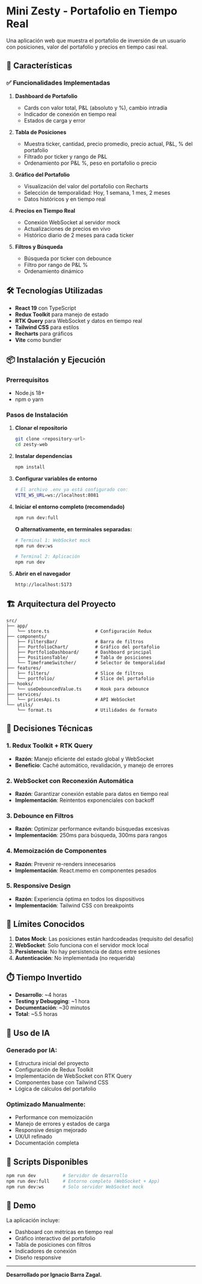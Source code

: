 # Mini Zesty - Portafolio en Tiempo Real

Una aplicación web que muestra el portafolio de inversión de un usuario con posiciones, valor del portafolio y precios en tiempo casi real.

## 🚀 Características

### ✅ Funcionalidades Implementadas

1. **Dashboard de Portafolio**
   - Cards con valor total, P&L (absoluto y %), cambio intradía
   - Indicador de conexión en tiempo real
   - Estados de carga y error

2. **Tabla de Posiciones**
   - Muestra ticker, cantidad, precio promedio, precio actual, P&L, % del portafolio
   - Filtrado por ticker y rango de P&L
   - Ordenamiento por P&L %, peso en portafolio o precio

3. **Gráfico del Portafolio**
   - Visualización del valor del portafolio con Recharts
   - Selección de temporalidad: Hoy, 1 semana, 1 mes, 2 meses
   - Datos históricos y en tiempo real

4. **Precios en Tiempo Real**
   - Conexión WebSocket al servidor mock
   - Actualizaciones de precios en vivo
   - Histórico diario de 2 meses para cada ticker

5. **Filtros y Búsqueda**
   - Búsqueda por ticker con debounce
   - Filtro por rango de P&L %
   - Ordenamiento dinámico

## 🛠️ Tecnologías Utilizadas

- **React 19** con TypeScript
- **Redux Toolkit** para manejo de estado
- **RTK Query** para WebSocket y datos en tiempo real
- **Tailwind CSS** para estilos
- **Recharts** para gráficos
- **Vite** como bundler

## 📦 Instalación y Ejecución

### Prerrequisitos
- Node.js 18+ 
- npm o yarn

### Pasos de Instalación

1. **Clonar el repositorio**
   ```bash
   git clone <repository-url>
   cd zesty-web
   ```

2. **Instalar dependencias**
   ```bash
   npm install
   ```

3. **Configurar variables de entorno**
   ```bash
   # El archivo .env ya está configurado con:
   VITE_WS_URL=ws://localhost:8081
   ```

4. **Iniciar el entorno completo (recomendado)**
   ```bash
   npm run dev:full
   ```

   **O alternativamente, en terminales separadas:**
   ```bash
   # Terminal 1: WebSocket mock
   npm run dev:ws
   
   # Terminal 2: Aplicación
   npm run dev
   ```

5. **Abrir en el navegador**
   ```
   http://localhost:5173
   ```

## 🏗️ Arquitectura del Proyecto

```
src/
├── app/
│   └── store.ts                 # Configuración Redux
├── components/
│   ├── FiltersBar/              # Barra de filtros
│   ├── PortfolioChart/          # Gráfico del portafolio
│   ├── PortfolioDashboard/      # Dashboard principal
│   ├── PositionsTable/          # Tabla de posiciones
│   └── TimeframeSwitcher/       # Selector de temporalidad
├── features/
│   ├── filters/                 # Slice de filtros
│   └── portfolio/               # Slice del portafolio
├── hooks/
│   └── useDebouncedValue.ts     # Hook para debounce
├── services/
│   └── pricesApi.ts             # API WebSocket
└── utils/
    └── format.ts                # Utilidades de formato
```

## 🎯 Decisiones Técnicas

### 1. **Redux Toolkit + RTK Query**
- **Razón**: Manejo eficiente del estado global y WebSocket
- **Beneficio**: Caché automático, revalidación, y manejo de errores

### 2. **WebSocket con Reconexión Automática**
- **Razón**: Garantizar conexión estable para datos en tiempo real
- **Implementación**: Reintentos exponenciales con backoff

### 3. **Debounce en Filtros**
- **Razón**: Optimizar performance evitando búsquedas excesivas
- **Implementación**: 250ms para búsqueda, 300ms para rangos

### 4. **Memoización de Componentes**
- **Razón**: Prevenir re-renders innecesarios
- **Implementación**: React.memo en componentes pesados

### 5. **Responsive Design**
- **Razón**: Experiencia óptima en todos los dispositivos
- **Implementación**: Tailwind CSS con breakpoints

## 🔧 Límites Conocidos

1. **Datos Mock**: Las posiciones están hardcodeadas (requisito del desafío)
2. **WebSocket**: Solo funciona con el servidor mock local
3. **Persistencia**: No hay persistencia de datos entre sesiones
4. **Autenticación**: No implementada (no requerida)

## ⏱️ Tiempo Invertido

- **Desarrollo**: ~4 horas
- **Testing y Debugging**: ~1 hora
- **Documentación**: ~30 minutos
- **Total**: ~5.5 horas

## 🤖 Uso de IA

### Generado por IA:
- Estructura inicial del proyecto
- Configuración de Redux Toolkit
- Implementación de WebSocket con RTK Query
- Componentes base con Tailwind CSS
- Lógica de cálculos del portafolio

### Optimizado Manualmente:
- Performance con memoización
- Manejo de errores y estados de carga
- Responsive design mejorado
- UX/UI refinado
- Documentación completa

## 🚀 Scripts Disponibles

```bash
npm run dev          # Servidor de desarrollo
npm run dev:full     # Entorno completo (WebSocket + App)
npm run dev:ws       # Solo servidor WebSocket mock
```

## 📱 Demo

La aplicación incluye:
- Dashboard con métricas en tiempo real
- Gráfico interactivo del portafolio
- Tabla de posiciones con filtros
- Indicadores de conexión
- Diseño responsive
---

**Desarrollado por Ignacio Barra Zagal.**